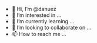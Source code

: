 - 👋 Hi, I’m @danuez
- 👀 I’m interested in ...
- 🌱 I’m currently learning ...
- 💞️ I’m looking to collaborate on ...
- 📫 How to reach me ...

<!---
danuez/danuez is a ✨ special ✨ repository because its `README.md` (this file) appears on your GitHub profile.
You can click the Preview link to take a look at your changes.
--->
